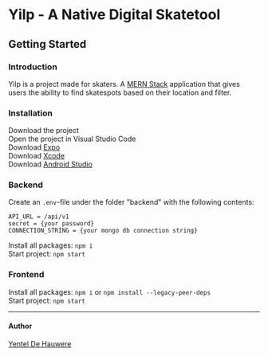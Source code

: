 # Yilp - A Native Digital Skatetool #
## Getting Started  ##

### Introduction ###
Yilp is a project made for skaters. A [MERN Stack](https://www.mongodb.com/mern-stack "MERN Stack") application that gives users the ability to find skatespots based on their location and filter.

### Installation ###
Download the project\
Open the project in Visual Studio Code \
Download [Expo](https://expo.dev/ "Expo")\
Download [Xcode](https://developer.apple.com/xcode/resources/ "Xcode")\
Download [Android Studio](https://developer.android.com/studio "Android Studio")

### Backend ###
Create an `.env`-file under the folder "backend" with the following contents:
```
API_URL = /api/v1
secret = {your password} 
CONNECTION_STRING = {your mongo db connection string}
```

Install all packages: `npm i`\
Start project: `npm start`

### Frontend ###
Install all packages: `npm i` or `npm install --legacy-peer-deps`\
Start project: `npm start`



-----
#### Author ####
[Yentel De Hauwere](https://github.com/YentelDeHauwere "Yentel De Hauwere")
